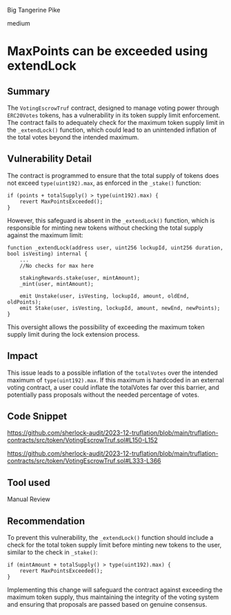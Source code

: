 Big Tangerine Pike

medium

# MaxPoints can be exceeded using extendLock

## Summary

The `VotingEscrowTruf` contract, designed to manage voting power through `ERC20Votes` tokens, has a vulnerability in its token supply limit enforcement. The contract fails to adequately check for the maximum token supply limit in the `_extendLock()` function, which could lead to an unintended inflation of the total votes beyond the intended maximum.

## Vulnerability Detail

The contract is programmed to ensure that the total supply of tokens does not exceed `type(uint192).max`, as enforced in the `_stake()` function:

```solidity
if (points + totalSupply() > type(uint192).max) {
	revert MaxPointsExceeded();
}
```

However, this safeguard is absent in the `_extendLock()` function, which is responsible for minting new tokens without checking the total supply against the maximum limit:

```solidity
function _extendLock(address user, uint256 lockupId, uint256 duration, bool isVesting) internal {
	...
	//No checks for max here

	stakingRewards.stake(user, mintAmount);
	_mint(user, mintAmount);

	emit Unstake(user, isVesting, lockupId, amount, oldEnd, oldPoints);
	emit Stake(user, isVesting, lockupId, amount, newEnd, newPoints);
}
```

This oversight allows the possibility of exceeding the maximum token supply limit during the lock extension process.

## Impact

This issue leads to a possible inflation of the `totalVotes` over the intended maximum of `type(uint192).max`. If this maximum is hardcoded in an external voting contract, a user could inflate the totalVotes far over this barrier, and potentially pass proposals without the needed percentage of votes.

## Code Snippet

https://github.com/sherlock-audit/2023-12-truflation/blob/main/truflation-contracts/src/token/VotingEscrowTruf.sol#L150-L152

https://github.com/sherlock-audit/2023-12-truflation/blob/main/truflation-contracts/src/token/VotingEscrowTruf.sol#L333-L366

## Tool used

Manual Review

## Recommendation

To prevent this vulnerability, the `_extendLock()` function should include a check for the total token supply limit before minting new tokens to the user, similar to the check in `_stake()`:

```solidity
if (mintAmount + totalSupply() > type(uint192).max) {
	revert MaxPointsExceeded();
}
```

Implementing this change will safeguard the contract against exceeding the maximum token supply, thus maintaining the integrity of the voting system and ensuring that proposals are passed based on genuine consensus.
